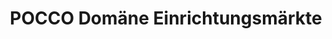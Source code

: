 ---
title: "POCCO Domäne Einrichtungsmärkte"
url: /goeppingen/pocco-domaene-einrichtungsmaerkte/
shop: Möbel
---